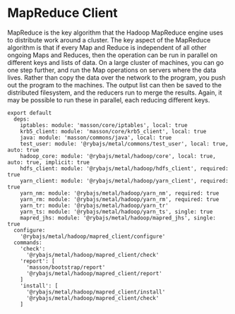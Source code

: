 
# MapReduce Client

MapReduce is the key algorithm that the Hadoop MapReduce engine uses to distribute work around a cluster.
The key aspect of the MapReduce algorithm is that if every Map and Reduce is independent of all other ongoing Maps and Reduces,
then the operation can be run in parallel on different keys and lists of data. On a large cluster of machines, you can go one step further, and run the Map operations on servers where the data lives.
Rather than copy the data over the network to the program, you push out the program to the machines.
The output list can then be saved to the distributed filesystem, and the reducers run to merge the results. Again, it may be possible to run these in parallel, each reducing different keys.

    export default
      deps:
        iptables: module: 'masson/core/iptables', local: true
        krb5_client: module: 'masson/core/krb5_client', local: true
        java: module: 'masson/commons/java', local: true
        test_user: module: '@rybajs/metal/commons/test_user', local: true, auto: true
        hadoop_core: module: '@rybajs/metal/hadoop/core', local: true, auto: true, implicit: true
        hdfs_client: module: '@rybajs/metal/hadoop/hdfs_client', required: true
        yarn_client: module: '@rybajs/metal/hadoop/yarn_client', required: true
        yarn_nm: module: '@rybajs/metal/hadoop/yarn_nm', required: true
        yarn_rm: module: '@rybajs/metal/hadoop/yarn_rm', required: true
        yarn_tr: module: '@rybajs/metal/hadoop/yarn_tr'
        yarn_ts: module: '@rybajs/metal/hadoop/yarn_ts', single: true
        mapred_jhs: module: '@rybajs/metal/hadoop/mapred_jhs', single: true
      configure:
        '@rybajs/metal/hadoop/mapred_client/configure'
      commands:
        'check':
          '@rybajs/metal/hadoop/mapred_client/check'
        'report': [
          'masson/bootstrap/report'
          '@rybajs/metal/hadoop/mapred_client/report'
        ]
        'install': [
          '@rybajs/metal/hadoop/mapred_client/install'
          '@rybajs/metal/hadoop/mapred_client/check'
        ]
